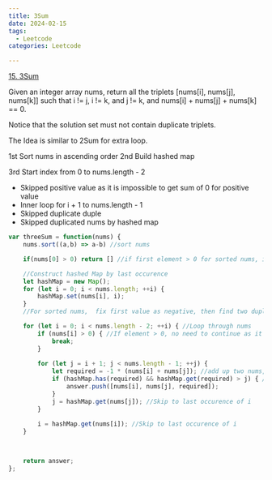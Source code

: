 ```yaml
---
title: 3Sum
date: 2024-02-15
tags:
  - Leetcode
categories: Leetcode

---
```



[15. 3Sum](https://leetcode.com/problems/3sum/)

Given an integer array nums, return all the triplets [nums[i], nums[j], nums[k]] such that i != j, i != k, and j != k, and nums[i] + nums[j] + nums[k] == 0.

Notice that the solution set must not contain duplicate triplets.




The Idea is similar to 2Sum for extra loop.

1st Sort nums in ascending order
2nd Build hashed map

3rd Start index from 0 to nums.length - 2
  - Skipped positive value as it is impossible to get sum of 0 for positive value
  - Inner loop for i + 1 to nums.length - 1 
  - Skipped duplicate duple
  - Skipped duplicated nums by hashed map




```js
var threeSum = function(nums) {
    nums.sort((a,b) => a-b) //sort nums 

    if(nums[0] > 0) return [] //if first element > 0 for sorted nums, it is impossible to get any answer

    //Construct hashed Map by last occurence
    let hashMap = new Map();
    for (let i = 0; i < nums.length; ++i) {
        hashMap.set(nums[i], i);
    }
    //For sorted nums,  fix first value as negative, then find two duple that add up to the - first value

    for (let i = 0; i < nums.length - 2; ++i) { //Loop through nums 
        if (nums[i] > 0) { //If element > 0, no need to continue as it is sorted
            break;
        }
        
        for (let j = i + 1; j < nums.length - 1; ++j) {
            let required = -1 * (nums[i] + nums[j]); //add up two nums, then search in hashed map
            if (hashMap.has(required) && hashMap.get(required) > j) { //Skip previously searched result
                answer.push([nums[i], nums[j], required]);
            }
            j = hashMap.get(nums[j]); //Skip to last occurence of i
        }
        
        i = hashMap.get(nums[i]); //Skip to last occurence of i
    }


    
    return answer;
};



```
